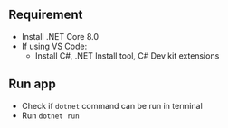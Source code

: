 ## Requirement
- Install .NET Core 8.0
- If using VS Code:
  + Install C#, .NET Install tool, C# Dev kit extensions

## Run app
- Check if `dotnet` command can be run in terminal
- Run `dotnet run`

